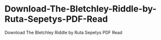 # Download-The-Bletchley-Riddle-by-Ruta-Sepetys-PDF-Read
Download The Bletchley Riddle by Ruta Sepetys PDF Read
